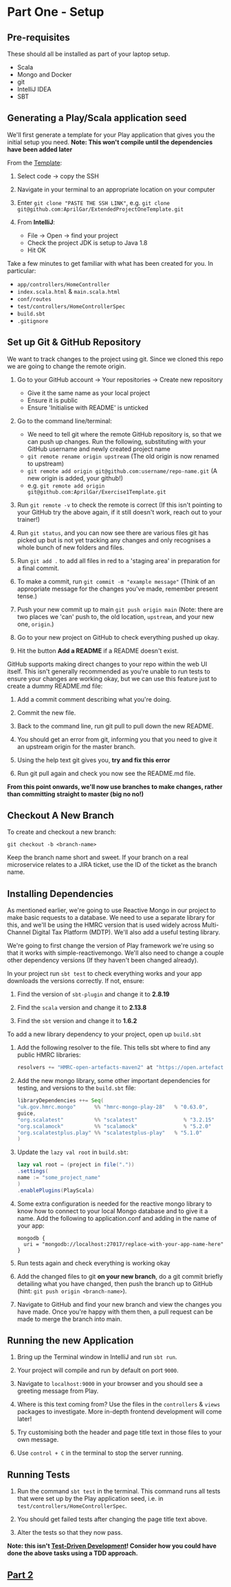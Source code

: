 # Part One - Setup

## Pre-requisites
These should all be installed as part of your laptop setup.
* Scala
* Mongo and Docker
* git
* IntelliJ IDEA
* SBT

## Generating a Play/Scala application seed 
We'll first generate a template for your Play application that gives you the initial setup you need. **Note: This won't compile until the dependencies have been added later**

From the [Template](https://github.com/AprilGar/ExtendedProjectOneTemplate):
1. Select code → copy the SSH

2. Navigate in your terminal to an appropriate location on your computer

3. Enter `git clone "PASTE THE SSH LINK"`, e.g. `git clone git@github.com:AprilGar/ExtendedProjectOneTemplate.git`


4. From **IntelliJ**:
   * File → Open → find your project
   * Check the project JDK is setup to Java 1.8
   * Hit OK

Take a few minutes to get familiar with what has been created for you. In particular:
* `app/controllers/HomeController`
* `index.scala.html` & `main.scala.html`
* `conf/routes`
* `test/controllers/HomeControllerSpec`
* `build.sbt`
* `.gitignore`

## Set up Git & GitHub Repository
We want to track changes to the project using git. Since we cloned this repo we are going to change the remote origin.

1. Go to your GitHub account → Your repositories → Create new repository
   * Give it the same name as your local project
   * Ensure it is public
   * Ensure 'Initialise with README' is unticked

2. Go to the command line/terminal:
   * We need to tell git where the remote GitHub repository is, so that we can push up changes. Run the following, substituting with your GitHub username and newly created project name
   * `git remote rename origin upstream` (The old origin is now renamed to upstream)
   * `git remote add origin git@github.com:username/repo-name.git` (A new origin is added, your github!)
   * e.g. `git remote add origin git@github.com:AprilGar/Exercise1Template.git`

3. Run `git remote -v` to check the remote is correct (If this isn't pointing to your GitHub try the above again, if it still doesn't work, reach out to your trainer!)

4. Run `git status`, and you can now see there are various files git has picked up but is not yet tracking any changes and only recognises a whole bunch of new folders and files.

5. Run `git add .` to add all files in red to a 'staging area' in preparation for a final commit.

6. To make a commit, run `git commit -m "example message"` (Think of an appropriate message for the changes you've made, remember present tense.)

7. Push your new commit up to main `git push origin main` (Note: there are two places we 'can' push to, the old location, `upstream`, and your new one, `origin`.)

8. Go to your new project on GitHub to check everything pushed up okay.

9. Hit the button **Add a README** if a README doesn't exist.

GitHub supports making direct changes to your repo within the web UI itself. This isn't generally recommended as you're unable to run tests to ensure your changes are working okay, but we can use this feature just to create a dummy README.md file:
1. Add a commit comment describing what you're doing.

2. Commit the new file.

3. Back to the command line, run git pull to pull down the new README.

4. You should get an error from git, informing you that you need to give it an upstream origin for the master branch.

5. Using the help text git gives you, **try and fix this error**

6. Run git pull again and check you now see the README.md file.

**From this point onwards, we'll now use branches to make changes, rather than committing straight to master (big no no!)**

## Checkout A New Branch
To create and checkout a new branch:

   ```
   git checkout -b <branch-name>
   ```
Keep the branch name short and sweet. If your branch on a real microservice relates to a JIRA ticket, use the ID of the ticket as the branch name.

## Installing Dependencies
As mentioned earlier, we're going to use Reactive Mongo in our project to make basic requests to a database.
We need to use a separate library for this, and we'll be using the HMRC version that is used widely across Multi-Channel Digital Tax Platform (MDTP). We'll also add a useful testing library.

We're going to first change the version of Play framework we're using so that it works with simple-reactivemongo. We'll also need to change a couple other dependency versions (If they haven't been changed already).

In your project run `sbt test` to check everything works and your app downloads the versions correctly. If not, ensure:

1. Find the version of `sbt-plugin` and change it to **2.8.19**

2. Find the `scala` version and change it to **2.13.8**

3. Find the `sbt` version and change it to **1.6.2**

To add a new library dependency to your project, open up `build.sbt`

1. Add the following resolver to the file. This tells sbt where to find any public HMRC libraries:
    ```scala
    resolvers += "HMRC-open-artefacts-maven2" at "https://open.artefacts.tax.service.gov.uk/maven2"
    ```

2. Add the new mongo library, some other important dependencies for testing, and versions to the `build.sbt` file:
    ```scala
    libraryDependencies ++= Seq(
   "uk.gov.hmrc.mongo"      %% "hmrc-mongo-play-28"   % "0.63.0",
   guice,
   "org.scalatest"          %% "scalatest"               % "3.2.15"             % Test,
   "org.scalamock"          %% "scalamock"               % "5.2.0"             % Test,
   "org.scalatestplus.play" %% "scalatestplus-play"   % "5.1.0"          % Test
   )
   ```

4. Update the `lazy val root` in `build.sbt`:
    ```scala
    lazy val root = (project in file("."))
   .settings(
   name := "some_project_name"
   )
   .enablePlugins(PlayScala)
    ```

5. Some extra configuration is needed for the reactive mongo library to know how to connect to your local Mongo database and to give it a name. Add the following to application.conf and adding in the name of your app:
    ```
    mongodb {
      uri = "mongodb://localhost:27017/replace-with-your-app-name-here"
    }
    ```
6. Run tests again and check everything is working okay

7. Add the changed files to git **on your new branch**, do a git commit briefly detailing what you have changed, then push the branch up to GitHub (hint: `git push origin <branch-name>`).

8. Navigate to GitHub and find your new branch and view the changes you have made. Once you're happy with them then, a pull request can be made to merge the branch into main.

## Running the new Application
1. Bring up the Terminal window in IntelliJ and run `sbt run`.

2. Your project will compile and run by default on port `9000`.

3. Navigate to `localhost:9000` in your browser and you should see a greeting message from Play.

4. Where is this text coming from? Use the files in the `controllers` & `views` packages to investigate. More in-depth frontend development will come later! 

5. Try customising both the header and page title text in those files to your own message.

6. Use `control + C` in the terminal to stop the server running.

## Running Tests
1. Run the command `sbt test` in the terminal. This command runs all tests that were set up by the Play application seed, i.e. in `test/controllers/HomeControllerSpec`.

2. You should get failed tests after changing the page title text above.

3. Alter the tests so that they now pass.

**Note: this isn't [Test-Driven Development](https://www.agilealliance.org/glossary/tdd/#q=~(infinite~false~filters~(postType~(~%27page~%27post~%27aa_book~%27aa_event_session~%27aa_experience_report~%27aa_glossary~%27aa_research_paper~%27aa_video)~tags~(~%27tdd))~searchTerm~%27~sort~false~sortDirection~%27asc~page~1))! Consider how you could have done the above tasks using a TDD approach.**

## [Part 2](Part2.md)
